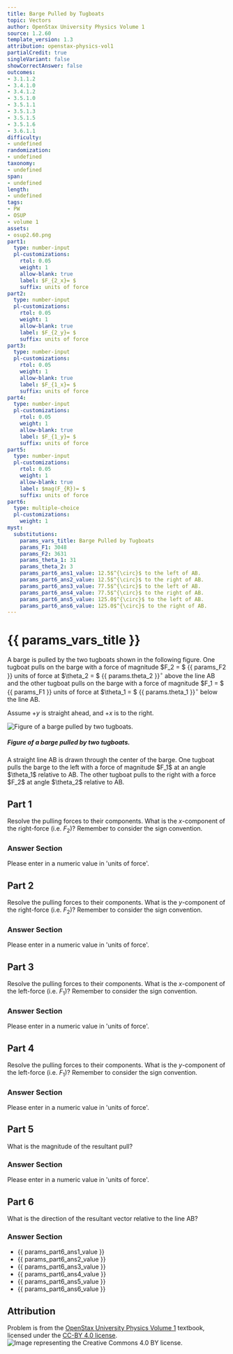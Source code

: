 ```yaml
---
title: Barge Pulled by Tugboats
topic: Vectors
author: OpenStax University Physics Volume 1
source: 1.2.60
template_version: 1.3
attribution: openstax-physics-vol1
partialCredit: true
singleVariant: false
showCorrectAnswer: false
outcomes:
- 3.1.1.2
- 3.4.1.0
- 3.4.1.2
- 3.5.1.0
- 3.5.1.1
- 3.5.1.3
- 3.5.1.5
- 3.5.1.6
- 3.6.1.1
difficulty:
- undefined
randomization:
- undefined
taxonomy:
- undefined
span:
- undefined
length:
- undefined
tags:
- PW
- OSUP
- volume 1
assets:
- osup2.60.png
part1:
  type: number-input
  pl-customizations:
    rtol: 0.05
    weight: 1
    allow-blank: true
    label: $F_{2_x}= $
    suffix: units of force
part2:
  type: number-input
  pl-customizations:
    rtol: 0.05
    weight: 1
    allow-blank: true
    label: $F_{2_y}= $
    suffix: units of force
part3:
  type: number-input
  pl-customizations:
    rtol: 0.05
    weight: 1
    allow-blank: true
    label: $F_{1_x}= $
    suffix: units of force
part4:
  type: number-input
  pl-customizations:
    rtol: 0.05
    weight: 1
    allow-blank: true
    label: $F_{1_y}= $
    suffix: units of force
part5:
  type: number-input
  pl-customizations:
    rtol: 0.05
    weight: 1
    allow-blank: true
    label: $mag(F_{R})= $
    suffix: units of force
part6:
  type: multiple-choice
  pl-customizations:
    weight: 1
myst:
  substitutions:
    params_vars_title: Barge Pulled by Tugboats
    params_F1: 3048
    params_F2: 3631
    params_theta_1: 31
    params_theta_2: 3
    params_part6_ans1_value: 12.5$^{\circ}$ to the left of AB.
    params_part6_ans2_value: 12.5$^{\circ}$ to the right of AB.
    params_part6_ans3_value: 77.5$^{\circ}$ to the left of AB.
    params_part6_ans4_value: 77.5$^{\circ}$ to the right of AB.
    params_part6_ans5_value: 125.0$^{\circ}$ to the left of AB.
    params_part6_ans6_value: 125.0$^{\circ}$ to the right of AB.
---
```

# {{ params_vars_title }}
A barge is pulled by the two tugboats shown in the following figure.
One tugboat pulls on the barge with a force of magnitude $F_2 = $ {{ params_F2 }} units of force at $\theta_2 = $ {{ params.theta_2 }}$^{\circ}$ above the line AB and the other tugboat pulls on the barge with a force of magnitude $F_1 = $ {{ params_F1 }} units of force at $\theta_1 = $ {{ params.theta_1 }}$^{\circ}$ below the line AB.

Assume $+y$ is straight ahead, and $+x$ is to the right.

<img longdesc="Barge Pulled by Tugboats.md#desc" alt="Figure of a barge pulled by two tugboats." src="osup2.60.png">

<div id="desc">
<h5>Figure of a barge pulled by two tugboats.</h5>
A straight line AB is drawn through the center of the barge.
One tugboat pulls the barge to the left with a force of magnitude $F_1$ at an angle $\theta_1$ relative to AB.
The other tugboat pulls to the right with a force $F_2$ at angle $\theta_2$ relative to AB.
</div>

## Part 1

Resolve the pulling forces to their components.
What is the $x$-component of the right-force (i.e. $F_2$)?
Remember to consider the sign convention.

### Answer Section

Please enter in a numeric value in 'units of force'.

## Part 2

Resolve the pulling forces to their components.
What is the $y$-component of the right-force (i.e. $F_2$)?
Remember to consider the sign convention.

### Answer Section

Please enter in a numeric value in 'units of force'.

## Part 3

Resolve the pulling forces to their components.
What is the $x$-component of the left-force (i.e. $F_1$)?
Remember to consider the sign convention.

### Answer Section

Please enter in a numeric value in 'units of force'.

## Part 4

Resolve the pulling forces to their components.
What is the $y$-component of the left-force (i.e. $F_1$)?
Remember to consider the sign convention.

### Answer Section

Please enter in a numeric value in 'units of force'.

## Part 5

What is the magnitude of the resultant pull?

### Answer Section

Please enter in a numeric value in 'units of force'.

## Part 6

What is the direction of the resultant vector relative to the line AB?

### Answer Section

- {{ params_part6_ans1_value }}
- {{ params_part6_ans2_value }}
- {{ params_part6_ans3_value }}
- {{ params_part6_ans4_value }}
- {{ params_part6_ans5_value }}
- {{ params_part6_ans6_value }}

## Attribution

Problem is from the [OpenStax University Physics Volume 1](https://openstax.org/details/books/university-physics-volume-1) textbook, licensed under the [CC-BY 4.0 license](https://creativecommons.org/licenses/by/4.0/).<br>![Image representing the Creative Commons 4.0 BY license.](https://raw.githubusercontent.com/firasm/bits/master/by.png)